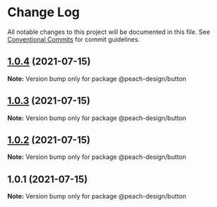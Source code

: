 # Change Log

All notable changes to this project will be documented in this file.
See [Conventional Commits](https://conventionalcommits.org) for commit guidelines.

## [1.0.4](https://github.com/guobaogang/peach-design/compare/@peach-design/button@1.0.3...@peach-design/button@1.0.4) (2021-07-15)

**Note:** Version bump only for package @peach-design/button





## [1.0.3](https://github.com/guobaogang/peach-design/compare/@peach-design/button@1.0.2...@peach-design/button@1.0.3) (2021-07-15)

**Note:** Version bump only for package @peach-design/button





## [1.0.2](https://github.com/guobaogang/peach-design/compare/@peach-design/button@1.0.1...@peach-design/button@1.0.2) (2021-07-15)

**Note:** Version bump only for package @peach-design/button





## 1.0.1 (2021-07-15)

**Note:** Version bump only for package @peach-design/button
